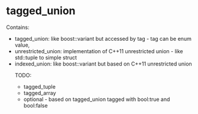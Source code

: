 # tagged_union
Contains:<BR><UL>
  <LI>tagged_union: like boost::variant but accessed by tag - tag can be enum value, 
  <LI>unrestricted_union: implementation of C++11 unrestricted union - like std::tuple to simple struct
  <LI>indexed_union: like boost::variant but based on C++11 unrestricted union

TODO:<BR><UL>
   <LI>tagged_tuple
   <LI>tagged_array
   <LI>optional - based on tagged_union tagged with bool:true and bool:false
   
  
